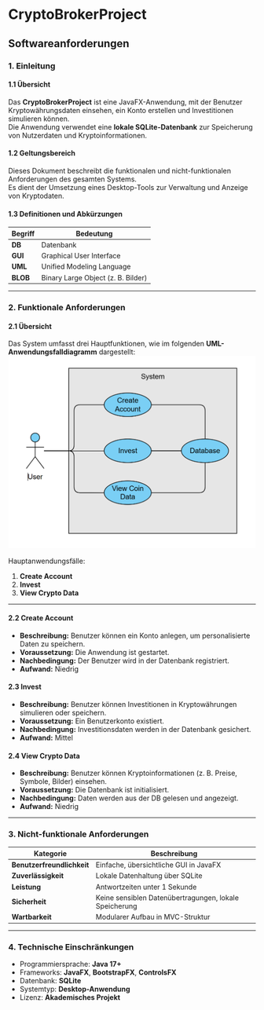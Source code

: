 # CryptoBrokerProject

## Softwareanforderungen

### 1. Einleitung

#### 1.1 Übersicht

Das **CryptoBrokerProject** ist eine JavaFX-Anwendung, mit der Benutzer Kryptowährungsdaten einsehen, ein Konto erstellen und Investitionen simulieren können.  
Die Anwendung verwendet eine **lokale SQLite-Datenbank** zur Speicherung von Nutzerdaten und Kryptoinformationen.  

#### 1.2 Geltungsbereich

Dieses Dokument beschreibt die funktionalen und nicht-funktionalen Anforderungen des gesamten Systems.  
Es dient der Umsetzung eines Desktop-Tools zur Verwaltung und Anzeige von Kryptodaten.  

#### 1.3 Definitionen und Abkürzungen

| Begriff | Bedeutung |
|----------|------------|
| **DB** | Datenbank |
| **GUI** | Graphical User Interface |
| **UML** | Unified Modeling Language |
| **BLOB** | Binary Large Object (z. B. Bilder) |

---

### 2. Funktionale Anforderungen

#### 2.1 Übersicht

Das System umfasst drei Hauptfunktionen, wie im folgenden **UML-Anwendungsfalldiagramm** dargestellt:
![UML Use Case Diagram](UML-UseCaseDiagram.png "UML Use Case Diagram")

Hauptanwendungsfälle:

1. **Create Account**  
2. **Invest**  
3. **View Crypto Data**

---

#### 2.2 Create Account

- **Beschreibung:** Benutzer können ein Konto anlegen, um personalisierte Daten zu speichern.  
- **Voraussetzung:** Die Anwendung ist gestartet.  
- **Nachbedingung:** Der Benutzer wird in der Datenbank registriert.  
- **Aufwand:** Niedrig  

#### 2.3 Invest

- **Beschreibung:** Benutzer können Investitionen in Kryptowährungen simulieren oder speichern.  
- **Voraussetzung:** Ein Benutzerkonto existiert.  
- **Nachbedingung:** Investitionsdaten werden in der Datenbank gesichert.  
- **Aufwand:** Mittel  

#### 2.4 View Crypto Data

- **Beschreibung:** Benutzer können Kryptoinformationen (z. B. Preise, Symbole, Bilder) einsehen.  
- **Voraussetzung:** Die Datenbank ist initialisiert.  
- **Nachbedingung:** Daten werden aus der DB gelesen und angezeigt.  
- **Aufwand:** Niedrig  

---

### 3. Nicht-funktionale Anforderungen

| Kategorie | Beschreibung |
|------------|--------------|
| **Benutzerfreundlichkeit** | Einfache, übersichtliche GUI in JavaFX |
| **Zuverlässigkeit** | Lokale Datenhaltung über SQLite |
| **Leistung** | Antwortzeiten unter 1 Sekunde |
| **Sicherheit** | Keine sensiblen Datenübertragungen, lokale Speicherung |
| **Wartbarkeit** | Modularer Aufbau in MVC-Struktur |

---

### 4. Technische Einschränkungen

- Programmiersprache: **Java 17+**  
- Frameworks: **JavaFX**, **BootstrapFX**, **ControlsFX**  
- Datenbank: **SQLite**  
- Systemtyp: **Desktop-Anwendung**  
- Lizenz: **Akademisches Projekt**
